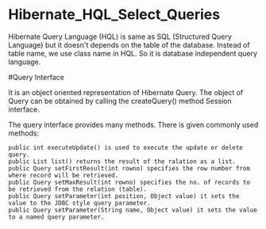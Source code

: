 # Hibernate_HQL_Select_Queries
Hibernate Query Language (HQL) is same as SQL (Structured Query Language) but it doesn't depends on the table of the database. Instead of table name, we use class name in HQL. So it is database independent query language.

#Query Interface

It is an object oriented representation of Hibernate Query. The object of Query can be obtained by calling the createQuery() method Session interface.

The query interface provides many methods. There is given commonly used methods:

    public int executeUpdate() is used to execute the update or delete query.
    public List list() returns the result of the ralation as a list.
    public Query setFirstResult(int rowno) specifies the row number from where record will be retrieved.
    public Query setMaxResult(int rowno) specifies the no. of records to be retrieved from the relation (table).
    public Query setParameter(int position, Object value) it sets the value to the JDBC style query parameter.
    public Query setParameter(String name, Object value) it sets the value to a named query parameter.

